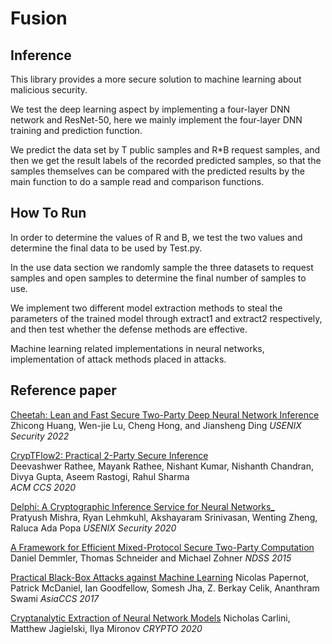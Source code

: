 # Fusion

## Inference

This library provides a more secure solution to machine learning about malicious security.

We test the deep learning aspect by implementing a four-layer DNN network and ResNet-50, here we mainly implement the four-layer DNN training and prediction function.

We predict the data set by T public samples and R*B request samples, and then we get the result labels of the recorded predicted samples, so that the samples themselves can be compared with the predicted results by the main function to do a sample read and comparison functions. 

## How To Run

In order to determine the values of R and B, we test the two values and determine the final data to be used by Test.py. 

In the use data section we randomly sample the three datasets to request samples and open samples to determine the final number of samples to use.

We implement two different model extraction methods to steal the parameters of the trained model through extract1 and extract2 respectively, and then test whether the defense methods are effective.

Machine learning related implementations in neural networks, implementation of attack methods placed in attacks.

## Reference paper

[Cheetah: Lean and Fast Secure Two-Party Deep Neural Network Inference](https://eprint.iacr.org/2022/207)
Zhicong Huang, Wen-jie Lu, Cheng Hong, and Jiansheng Ding
*USENIX Security 2022*

[CrypTFlow2: Practical 2-Party Secure Inference](https://eprint.iacr.org/2020/1002)  
Deevashwer Rathee, Mayank Rathee, Nishant Kumar, Nishanth Chandran, Divya Gupta, Aseem Rastogi, Rahul Sharma  
*ACM CCS 2020*

[Delphi: A Cryptographic Inference Service for Neural Networks_](https://eprint.iacr.org/2020/050.pdf)   
Pratyush Mishra, Ryan Lehmkuhl, Akshayaram Srinivasan, Wenting Zheng, Raluca Ada Popa
*USENIX Security 2020*

[A Framework for Efficient Mixed-Protocol Secure Two-Party Computation](https://encrypto.de/papers/DSZ15.pdf)
Daniel Demmler, Thomas Schneider and Michael Zohner 
*NDSS 2015*

[Practical Black-Box Attacks against Machine Learning](https://arxiv.org/pdf/1602.02697v4.pdf)
Nicolas Papernot, Patrick McDaniel, Ian Goodfellow, Somesh Jha, Z. Berkay Celik, Ananthram Swami 
*AsiaCCS 2017*

[Cryptanalytic Extraction of Neural Network Models](https://link.springer.com/chapter/10.1007/978-3-030-56877-1_7)
Nicholas Carlini, Matthew Jagielski, Ilya Mironov 
*CRYPTO 2020*
